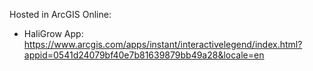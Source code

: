 Hosted in ArcGIS Online:

- HaliGrow App: https://www.arcgis.com/apps/instant/interactivelegend/index.html?appid=0541d24079bf40e7b81639879bb49a28&locale=en